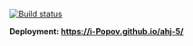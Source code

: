 [![Build status](https://ci.appveyor.com/api/projects/status/1vwpyv1kwpekqjo3?svg=true)](https://ci.appveyor.com/project/i-Popov/ahj-5)

**Deployment: https://i-Popov.github.io/ahj-5/**
